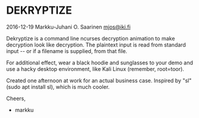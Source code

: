 DEKRYPTIZE
==========

2016-12-19  Markku-Juhani O. Saarinen <mjos@iki.fi>

Dekryptize is a command line ncurses decryption animation to make decryption
look like decryption. The plaintext input is read from standard input --
or if a filename is supplied, from that file.

For additional effect, wear a black hoodie and sunglasses to your demo
and use a hacky desktop environment, like Kali Linux (remember, root=toor). 

Created one afternoon at work for an actual business case. Inspired by "sl" 
(sudo apt install sl), which is much cooler.

Cheers,
- markku
